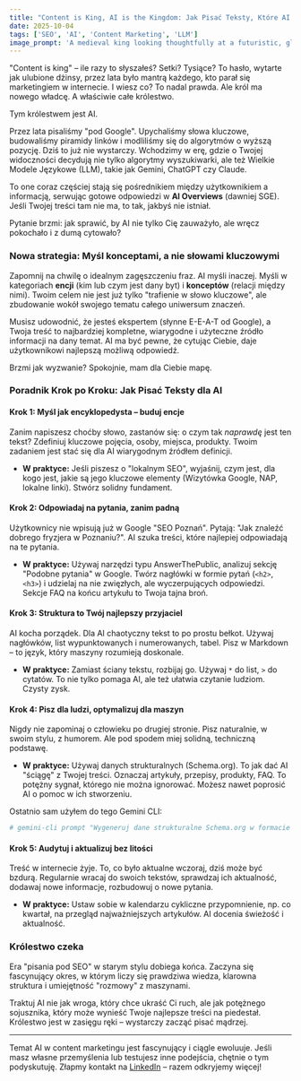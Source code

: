 ```yaml
---
title: "Content is King, AI is the Kingdom: Jak Pisać Teksty, Które AI Pokocha?"
date: 2025-10-04
tags: ['SEO', 'AI', 'Content Marketing', 'LLM']
image_prompt: 'A medieval king looking thoughtfully at a futuristic, glowing crown shaped like a brain, with a kingdom in the background. Stylized, digital art.'
---
```


"Content is king" – ile razy to słyszałeś? Setki? Tysiące? To hasło, wytarte jak ulubione dżinsy, przez lata było mantrą każdego, kto parał się marketingiem w internecie. I wiesz co? To nadal prawda. Ale król ma nowego władcę. A właściwie całe królestwo.

Tym królestwem jest AI.

Przez lata pisaliśmy "pod Google". Upychaliśmy słowa kluczowe, budowaliśmy piramidy linków i modliliśmy się do algorytmów o wyższą pozycję. Dziś to już nie wystarczy. Wchodzimy w erę, gdzie o Twojej widoczności decydują nie tylko algorytmy wyszukiwarki, ale też Wielkie Modele Językowe (LLM), takie jak Gemini, ChatGPT czy Claude.

To one coraz częściej stają się pośrednikiem między użytkownikiem a informacją, serwując gotowe odpowiedzi w **AI Overviews** (dawniej SGE). Jeśli Twojej treści tam nie ma, to tak, jakbyś nie istniał.

Pytanie brzmi: jak sprawić, by AI nie tylko Cię zauważyło, ale wręcz pokochało i z dumą cytowało?

### Nowa strategia: Myśl konceptami, a nie słowami kluczowymi

Zapomnij na chwilę o idealnym zagęszczeniu fraz. AI myśli inaczej. Myśli w kategoriach **encji** (kim lub czym jest dany byt) i **konceptów** (relacji między nimi). Twoim celem nie jest już tylko "trafienie w słowo kluczowe", ale zbudowanie wokół swojego tematu całego uniwersum znaczeń.

Musisz udowodnić, że jesteś ekspertem (słynne E-E-A-T od Google), a Twoja treść to najbardziej kompletne, wiarygodne i użyteczne źródło informacji na dany temat. AI ma być pewne, że cytując Ciebie, daje użytkownikowi najlepszą możliwą odpowiedź.

Brzmi jak wyzwanie? Spokojnie, mam dla Ciebie mapę.

### Poradnik Krok po Kroku: Jak Pisać Teksty dla AI

#### Krok 1: Myśl jak encyklopedysta – buduj encje

Zanim napiszesz choćby słowo, zastanów się: o czym tak *naprawdę* jest ten tekst? Zdefiniuj kluczowe pojęcia, osoby, miejsca, produkty. Twoim zadaniem jest stać się dla AI wiarygodnym źródłem definicji.

*   **W praktyce:** Jeśli piszesz o "lokalnym SEO", wyjaśnij, czym jest, dla kogo jest, jakie są jego kluczowe elementy (Wizytówka Google, NAP, lokalne linki). Stwórz solidny fundament.

#### Krok 2: Odpowiadaj na pytania, zanim padną

Użytkownicy nie wpisują już w Google "SEO Poznań". Pytają: "Jak znaleźć dobrego fryzjera w Poznaniu?". AI szuka treści, które najlepiej odpowiadają na te pytania.

*   **W praktyce:** Używaj narzędzi typu AnswerThePublic, analizuj sekcję "Podobne pytania" w Google. Twórz nagłówki w formie pytań (`<h2>`, `<h3>`) i udzielaj na nie zwięzłych, ale wyczerpujących odpowiedzi. Sekcje FAQ na końcu artykułu to Twoja tajna broń.

#### Krok 3: Struktura to Twój najlepszy przyjaciel

AI kocha porządek. Dla AI chaotyczny tekst to po prostu bełkot. Używaj nagłówków, list wypunktowanych i numerowanych, tabel. Pisz w Markdown – to język, który maszyny rozumieją doskonale.

*   **W praktyce:** Zamiast ściany tekstu, rozbijaj go. Używaj `*` do list, `>` do cytatów. To nie tylko pomaga AI, ale też ułatwia czytanie ludziom. Czysty zysk.

#### Krok 4: Pisz dla ludzi, optymalizuj dla maszyn

Nigdy nie zapominaj o człowieku po drugiej stronie. Pisz naturalnie, w swoim stylu, z humorem. Ale pod spodem miej solidną, techniczną podstawę.

*   **W praktyce:** Używaj danych strukturalnych (Schema.org). To jak dać AI "ściągę" z Twojej treści. Oznaczaj artykuły, przepisy, produkty, FAQ. To potężny sygnał, którego nie można ignorować. Możesz nawet poprosić AI o pomoc w ich stworzeniu.

Ostatnio sam użyłem do tego Gemini CLI:

```bash
# gemini-cli prompt "Wygeneruj dane strukturalne Schema.org w formacie JSON-LD dla artykułu na blogu o tytule 'Content is King, AI is the Kingdom' autorstwa Michała Danieluka."
```

#### Krok 5: Audytuj i aktualizuj bez litości

Treść w internecie żyje. To, co było aktualne wczoraj, dziś może być bzdurą. Regularnie wracaj do swoich tekstów, sprawdzaj ich aktualność, dodawaj nowe informacje, rozbudowuj o nowe pytania.

*   **W praktyce:** Ustaw sobie w kalendarzu cykliczne przypomnienie, np. co kwartał, na przegląd najważniejszych artykułów. AI docenia świeżość i aktualność.

### Królestwo czeka

Era "pisania pod SEO" w starym stylu dobiega końca. Zaczyna się fascynujący okres, w którym liczy się prawdziwa wiedza, klarowna struktura i umiejętność "rozmowy" z maszynami.

Traktuj AI nie jak wroga, który chce ukraść Ci ruch, ale jak potężnego sojusznika, który może wynieść Twoje najlepsze treści na piedestał. Królestwo jest w zasięgu ręki – wystarczy zacząć pisać mądrzej.

---

Temat AI w content marketingu jest fascynujący i ciągle ewoluuje. Jeśli masz własne przemyślenia lub testujesz inne podejścia, chętnie o tym podyskutuję. Złapmy kontakt na [LinkedIn](https://www.linkedin.com/in/michaldanieluk/) – razem odkryjemy więcej!
